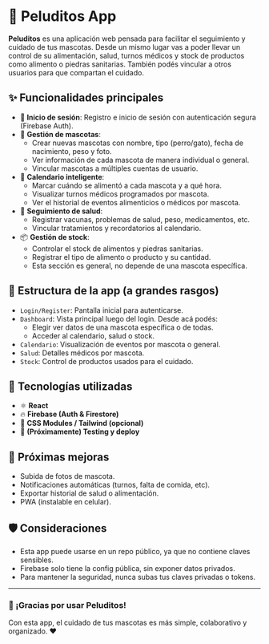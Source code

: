 # 🐾 Peluditos App

**Peluditos** es una aplicación web pensada para facilitar el seguimiento y cuidado de tus mascotas. Desde un mismo lugar vas a poder llevar un control de su alimentación, salud, turnos médicos y stock de productos como alimento o piedras sanitarias. También podés vincular a otros usuarios para que compartan el cuidado.

## ✨ Funcionalidades principales

- 🔐 **Inicio de sesión**: Registro e inicio de sesión con autenticación segura (Firebase Auth).
- 🐶 **Gestión de mascotas**: 
  - Crear nuevas mascotas con nombre, tipo (perro/gato), fecha de nacimiento, peso y foto.
  - Ver información de cada mascota de manera individual o general.
  - Vincular mascotas a múltiples cuentas de usuario.
- 📅 **Calendario inteligente**:
  - Marcar cuándo se alimentó a cada mascota y a qué hora.
  - Visualizar turnos médicos programados por mascota.
  - Ver el historial de eventos alimenticios o médicos por mascota.
- 🏥 **Seguimiento de salud**:
  - Registrar vacunas, problemas de salud, peso, medicamentos, etc.
  - Vincular tratamientos y recordatorios al calendario.
- 📦 **Gestión de stock**:
  - Controlar el stock de alimentos y piedras sanitarias.
  - Registrar el tipo de alimento o producto y su cantidad.
  - Esta sección es general, no depende de una mascota específica.

## 🧩 Estructura de la app (a grandes rasgos)

- `Login/Register`: Pantalla inicial para autenticarse.
- `Dashboard`: Vista principal luego del login. Desde acá podés:
  - Elegir ver datos de una mascota específica o de todas.
  - Acceder al calendario, salud o stock.
- `Calendario`: Visualización de eventos por mascota o general.
- `Salud`: Detalles médicos por mascota.
- `Stock`: Control de productos usados para el cuidado.

## 🔧 Tecnologías utilizadas

- ⚛️ **React**
- 🔥 **Firebase (Auth & Firestore)**
- 💅 **CSS Modules / Tailwind (opcional)**
- 🧪 **(Próximamente) Testing y deploy**

## 🚀 Próximas mejoras

- Subida de fotos de mascota.
- Notificaciones automáticas (turnos, falta de comida, etc).
- Exportar historial de salud o alimentación.
- PWA (instalable en celular).

## 🛡️ Consideraciones

- Esta app puede usarse en un repo público, ya que no contiene claves sensibles.
- Firebase solo tiene la config pública, sin exponer datos privados.
- Para mantener la seguridad, nunca subas tus claves privadas o tokens.

---

### 🐾 ¡Gracias por usar Peluditos!

Con esta app, el cuidado de tus mascotas es más simple, colaborativo y organizado. ❤️
